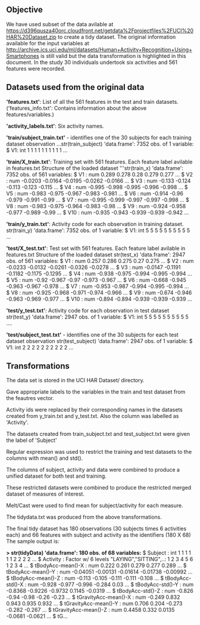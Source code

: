 ## Objective

We have used subset of the data avilable at https://d396qusza40orc.cloudfront.net/getdata%2Fprojectfiles%2FUCI%20HAR%20Dataset.zip
to create a tidy dataset. The original information available for the input variables at http://archive.ics.uci.edu/ml/datasets/Human+Activity+Recognition+Using+Smartphones is still valid but the data transformation is highlighted in this document. In the study 30 individuals undertook six activities and 561 features were recorded.

## Datasets used from the original data

**'features.txt'**: List of all the 561 features in the test and train datasets.
('features_info.txt': Contains information about the above features/variables.)

**'activity_labels.txt'**: Six activity names.

**'train/subject_train.txt'** - identifies one of the 30 subjects for each training dataset observation
...str(train_subject)
'data.frame':	7352 obs. of  1 variable:
 $ V1: int  1 1 1 1 1 1 1 1 1 1 ...

**'train/X_train.txt'**: Training set with 561 features. Each feature label avilable in features.txt
Structure of the loaded dataset
'''str(train_x)
'data.frame':	7352 obs. of  561 variables:
 $ V1  : num  0.289 0.278 0.28 0.279 0.277 ...
 $ V2  : num  -0.0203 -0.0164 -0.0195 -0.0262 -0.0166 ...
 $ V3  : num  -0.133 -0.124 -0.113 -0.123 -0.115 ...
 $ V4  : num  -0.995 -0.998 -0.995 -0.996 -0.998 ...
 $ V5  : num  -0.983 -0.975 -0.967 -0.983 -0.981 ...
 $ V6  : num  -0.914 -0.96 -0.979 -0.991 -0.99 ...
 $ V7  : num  -0.995 -0.999 -0.997 -0.997 -0.998 ...
 $ V8  : num  -0.983 -0.975 -0.964 -0.983 -0.98 ...
 $ V9  : num  -0.924 -0.958 -0.977 -0.989 -0.99 ...
 $ V10 : num  -0.935 -0.943 -0.939 -0.939 -0.942 ...
 
**'train/y_train.txt'**: Activity code for each observation in training dataset.
str(train_y)
'data.frame':	7352 obs. of  1 variable:
 $ V1: int  5 5 5 5 5 5 5 5 5 5 ...
 
**'test/X_test.txt'**: Test set with 561 features. Each feature label avilable in features.txt
Structure of the loaded dataset
str(test_x)
'data.frame':	2947 obs. of  561 variables:
 $ V1  : num  0.257 0.286 0.275 0.27 0.275 ...
 $ V2  : num  -0.0233 -0.0132 -0.0261 -0.0326 -0.0278 ...
 $ V3  : num  -0.0147 -0.1191 -0.1182 -0.1175 -0.1295 ...
 $ V4  : num  -0.938 -0.975 -0.994 -0.995 -0.994 ...
 $ V5  : num  -0.92 -0.967 -0.97 -0.973 -0.967 ...
 $ V6  : num  -0.668 -0.945 -0.963 -0.967 -0.978 ...
 $ V7  : num  -0.953 -0.987 -0.994 -0.995 -0.994 ...
 $ V8  : num  -0.925 -0.968 -0.971 -0.974 -0.966 ...
 $ V9  : num  -0.674 -0.946 -0.963 -0.969 -0.977 ...
 $ V10 : num  -0.894 -0.894 -0.939 -0.939 -0.939 ...

**'test/y_test.txt'**: Activity code for each observation in test dataset
str(test_y)
'data.frame':	2947 obs. of  1 variable:
 $ V1: int  5 5 5 5 5 5 5 5 5 5 ....

**'test/subject_test.txt'** - identifies one of the 30 subjects for each test dataset observation
str(test_subject)
'data.frame':	2947 obs. of  1 variable:
 $ V1: int  2 2 2 2 2 2 2 2 2 2 ...
 
## Transformations

The data set is stored in the UCI HAR Dataset/ directory.
 
 Gave appropriate labels to the variables in the train and test dataset from the feautres vector.
 
 Activity ids were replaced by their corresponding names in the datasets created from y_train.txt and y_test.txt. Also the column was labelled as 'Activity'. 
 
 The datasets created from train_subject.txt and test_subject.txt were given the label of 'Subject'
 
 Regular expression was used to restrict the training and test datasets to the columns with mean() and std().
 
 The columns  of subject, activity and data were combined to produce a unified dataset for both test and training.
 
 These restricted datasets were combined to produce the restricted merged dataset of measures of interest.
 
 Melt/Cast were used to find mean for subject/activity for each measure.
 
 The tidydata.txt was produced from the above transformations.
 
 The final tidy dataset has 180 observations (30 subjects times 6 activities each) and 66 features with subject and activity as the identifiers (180 X 68) The sample output is:
 
 **> str(tidyData)
'data.frame':	180 obs. of  68 variables:**
 $ Subject                    : int  1 1 1 1 1 1 2 2 2 2 ...
 $ Activity                   : Factor w/ 6 levels "LAYING","SITTING",..: 1 2 3 4 5 6 1 2 3 4 ...
 $ tBodyAcc-mean()-X          : num  0.222 0.261 0.279 0.277 0.289 ...
 $ tBodyAcc-mean()-Y          : num  -0.04051 -0.00131 -0.01614 -0.01738 -0.00992 ...
 $ tBodyAcc-mean()-Z          : num  -0.113 -0.105 -0.111 -0.111 -0.108 ...
 $ tBodyAcc-std()-X           : num  -0.928 -0.977 -0.996 -0.284 0.03 ...
 $ tBodyAcc-std()-Y           : num  -0.8368 -0.9226 -0.9732 0.1145 -0.0319 ...
 $ tBodyAcc-std()-Z           : num  -0.826 -0.94 -0.98 -0.26 -0.23 ...
 $ tGravityAcc-mean()-X       : num  -0.249 0.832 0.943 0.935 0.932 ...
 $ tGravityAcc-mean()-Y       : num  0.706 0.204 -0.273 -0.282 -0.267 ...
 $ tGravityAcc-mean()-Z       : num  0.4458 0.332 0.0135 -0.0681 -0.0621 ...
 $ tG...
 
 
 
